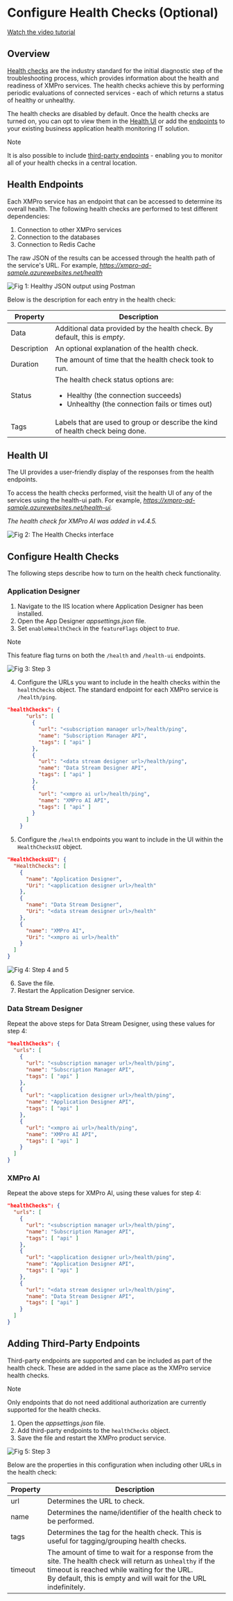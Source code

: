 # Configure Health Checks (Optional)

[Watch the video tutorial](https://youtu.be/W1LWcSUrgTs)

## **Overview**

[Health checks](https://learn.microsoft.com/en-us/aspnet/core/host-and-deploy/health-checks?view=aspnetcore-6.0) are the industry standard for the initial diagnostic step of the troubleshooting process, which provides information about the health and readiness of XMPro services. The health checks achieve this by performing periodic evaluations of connected services - each of which returns a status of healthy or unhealthy.

The health checks are disabled by default. Once the health checks are turned on, you can opt to view them in the [Health UI](#health-ui) or add the [endpoints](#health-endpoints) to your existing business application health monitoring IT solution.  

> [!NOTE]
> It is also possible to include [third-party endpoints](#adding-third-party-endpoints) - enabling you to monitor all of your health checks in a central location.

## **Health Endpoints**

Each XMPro service has an endpoint that can be accessed to determine its overall health. The following health checks are performed to test different dependencies:

1. Connection to other XMPro services
2. Connection to the databases
3. Connection to Redis Cache

The raw JSON of the results can be accessed through the health path of the service's URL. For example, _https://xmpro-ad-sample.azurewebsites.net/health_

![Fig 1: Healthy JSON output using Postman](../images/health-endpoint-result.png)

Below is the description for each entry in the health check:

| Property | Description |
|----------|-------------|
| Data | Additional data provided by the health check. By default, this is _empty_. |
| Description | An optional explanation of the health check. |
| Duration | The amount of time that the health check took to run. |
| Status | The health check status options are:<ul><li>Healthy (the connection succeeds)</li><li>Unhealthy (the connection fails or times out)</li></ul> |
| Tags | Labels that are used to group or describe the kind of health check being done. |

## **Health UI**

The UI provides a user-friendly display of the responses from the health endpoints.

To access the health checks performed, visit the health UI of any of the services using the health-ui path. For example, _https://xmpro-ad-sample.azurewebsites.net/health-ui._

_The health check for XMPro AI was added in v4.4.5._

![Fig 2: The Health Checks interface](../images/health-ui.png)

## Configure Health Checks

The following steps describe how to turn on the health check functionality.

### Application Designer

1. Navigate to the IIS location where Application Designer has been installed.
2. Open the App Designer  _appsettings.json_ file.
3. Set `enableHealthCheck` in the `featureFlags` object to _true_.

> [!NOTE]
> This feature flag turns on both the `/health` and `/health-ui` endpoints.

![Fig 3: Step 3](../images/Configure-Health-Check-setup-step-1.png)

4. Configure the URLs you want to include in the health checks within the `healthChecks` object. The standard endpoint for each XMPro service is `/health/ping`.

```json
"healthChecks": {
      "urls": [
        {
          "url": "<subscription manager url>/health/ping",
          "name": "Subscription Manager API",
          "tags": [ "api" ]
        },
        {
          "url": "<data stream designer url>/health/ping",
          "name": "Data Stream Designer API",
          "tags": [ "api" ]
        },
        {
          "url": "<xmpro ai url>/health/ping",
          "name": "XMPro AI API",
          "tags": [ "api" ]
        }
      ]
    }
```

5. Configure the `/health` endpoints you want to include in the UI within the `HealthChecksUI` object.

```json
"HealthChecksUI": {
  "HealthChecks": [
    {
      "name": "Application Designer",
      "Uri": "<application designer url>/health"
    },
    {
      "name": "Data Stream Designer",
      "Uri": "<data stream designer url>/health"
    },
    {
      "name": "XMPro AI",
      "Uri": "<xmpro ai url>/health"
    }
  ]
}
```

![Fig 4: Step 4 and 5](../images/Configure-Health-Check-setup-step-2.png)

6. Save the file.
7. Restart the Application Designer service.

### Data Stream Designer

Repeat the above steps for Data Stream Designer, using these values for step 4:

```json
"healthChecks": {
  "urls": [
    {
      "url": "<subscription manager url>/health/ping",
      "name": "Subscription Manager API",
      "tags": [ "api" ]
    },
    {
      "url": "<application designer url>/health/ping",
      "name": "Application Designer API",
      "tags": [ "api" ]
    },
    {
      "url": "<xmpro ai url>/health/ping",
      "name": "XMPro AI API",
      "tags": [ "api" ]
    }
  ]
}
```

### XMPro AI

Repeat the above steps for XMPro AI, using these values for step 4:

```json
"healthChecks": {
  "urls": [
    {
      "url": "<subscription manager url>/health/ping",
      "name": "Subscription Manager API",
      "tags": [ "api" ]
    },
    {
      "url": "<application designer url>/health/ping",
      "name": "Application Designer API",
      "tags": [ "api" ]
    },
    {
      "url": "<data stream designer url>/health/ping",
      "name": "Data Stream Designer API",
      "tags": [ "api" ]
    }
  ]
}
```

## Adding Third-Party Endpoints

Third-party endpoints are supported and can be included as part of the health check. These are added in the same place as the XMPro service health checks.

> [!NOTE]
> Only endpoints that do not need additional authorization are currently supported for the health checks.

1. Open the _appsettings.json_ file.
2. Add third-party endpoints to the `healthChecks` object.
3. Save the file and restart the XMPro product service.

![Fig 5: Step 3](../images/Configure-Health-Check-setup-step-3.png)

Below are the properties in this configuration when including other URLs in the health check:

| Property | Description |
|----------|-------------|
| url | Determines the URL to check. |
| name | Determines the name/identifier of the health check to be performed. |
| tags | Determines the tag for the health check. This is useful for tagging/grouping health checks. |
| timeout | The amount of time to wait for a response from the site. The health check will return as `Unhealthy` if the timeout is reached while waiting for the URL. <br>By default, this is empty and will wait for the URL indefinitely. |
